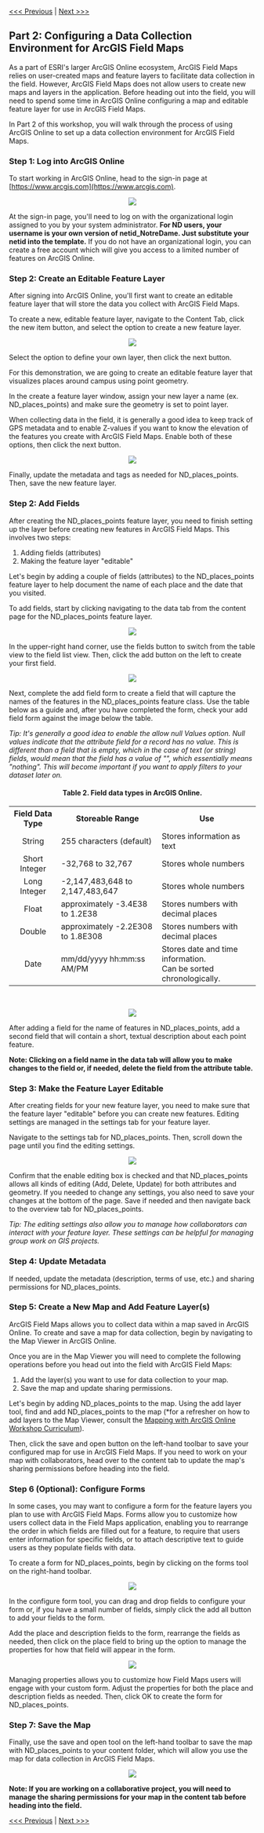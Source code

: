 [<<< Previous](https://github.com/jacobmswisher/ArcGIS-Field-Maps/blob/main/Sections/Part%201%20-%20ArcGIS%20Field%20Maps%20-%20An%20Overview.md) | [Next >>>](https://github.com/jacobmswisher/ArcGIS-Field-Maps/blob/main/Sections/Part%203%20-%20Configuring%20Your%20Collection%20Device.md)  

## Part 2: Configuring a Data Collection Environment for ArcGIS Field Maps

As a part of ESRI's larger ArcGIS Online ecosystem, ArcGIS Field Maps relies on user-created maps and feature layers to facilitate data collection in the field. However, ArcGIS Field Maps does not allow users to create new maps and layers in the application. Before heading out into the field, you will need to spend some time in ArcGIS Online configuring a map and editable feature layer for use in ArcGIS Field Maps.

In Part 2 of this workshop, you will walk through the process of using ArcGIS Online to set up a data collection environment for ArcGIS Field Maps.

### Step 1: Log into ArcGIS Online

To start working in ArcGIS Online, head to the sign-in page at [https://www.arcgis.com](https://www.arcgis.com).

<p align="center">
  <img src="https://github.com/jacobmswisher/images/blob/main/ArcGIS%20Field%20Maps/Figure%201.JPG">
</p>

At the sign-in page, you'll need to log on with the organizational login assigned to you by your system administrator. **For ND users, your username is your own version of netid_NotreDame. Just substitute your netid into the template.** If you do not have an organizational login, you can create a free account which will give you access to a limited number of features on ArcGIS Online.

### Step 2: Create an Editable Feature Layer

After signing into ArcGIS Online, you'll first want to create an editable feature layer that will store the data you collect with ArcGIS Field Maps.

To create a new, editable feature layer, navigate to the Content Tab, click the new item button, and select the option to create a new feature layer. 

<p align="center">
  <img src="https://github.com/jacobmswisher/images/blob/main/ArcGIS%20Field%20Maps/Figure%202.JPG">
</p>

Select the option to define your own layer, then click the next button.

For this demonstration, we are going to create an editable feature layer that visualizes places around campus using point geometry. 

In the create a feature layer window, assign your new layer a name (ex. ND_places_points) and make sure the geometry is set to point layer. 

When collecting data in the field, it is generally a good idea to keep track of GPS metadata and to enable Z-values if you want to know the elevation of the features you create with ArcGIS Field Maps. Enable both of these options, then click the next button.

<p align="center">
  <img src="https://github.com/jacobmswisher/images/blob/main/ArcGIS%20Field%20Maps/Figure%203.jpg">
</p>

Finally, update the metadata and tags as needed for ND_places_points. Then, save the new feature layer.

### Step 2: Add Fields

After creating the ND_places_points feature layer, you need to finish setting up the layer before creating new features in ArcGIS Field Maps. This involves two steps:
1. Adding fields (attributes)
2. Making the feature layer "editable"

Let's begin by adding a couple of fields (attributes) to the ND_places_points feature layer to help document the name of each place and the date that you visited.

To add fields, start by clicking navigating to the data tab from the content page for the ND_places_points feature layer.

<p align="center">
  <img src="https://github.com/jacobmswisher/images/blob/main/ArcGIS%20Field%20Maps/Figure%204.jpg">
</p>

In the upper-right hand corner, use the fields button to switch from the table view to the field list view. Then, click the add button on the left to create your first field.

<p align="center">
  <img src="https://github.com/jacobmswisher/images/blob/main/ArcGIS%20Field%20Maps/Figure%205.jpg">
</p>

Next, complete the add field form to create a field that will capture the names of the features in the ND_places_points feature class. Use the table below as a guide and, after you have completed the form, check your add field form against the image below the table.

*Tip: It's generally a good idea to enable the allow null Values option. Null values indicate that the attribute field for a record has no value. This is different than a field that is empty, which in the case of text (or string) fields, would mean that the field has a value of "", which essentially means "nothing". This will become important if you want to apply filters to your dataset later on.*

#### <p align="center">Table 2. Field data types in ArcGIS Online.</p>
<table align="center">
  <tr>
    <th>Field Data Type</th>
    <th>Storeable Range</th>
    <th>Use</th?
  </tr>
  <tr>
    <td align="center">String</td>
    <td>255 characters (default)</td>
    <td>Stores information as text</td>
  </tr>
  <tr>
    <td align="center">Short Integer</td>
    <td>-32,768 to 32,767</td>
    <td>Stores whole numbers</td>
  </tr>
  <tr>
    <td align="center">Long Integer</td>
    <td>-2,147,483,648 to 2,147,483,647</td>
    <td>Stores whole numbers</td>
  </tr>
  <tr>  
    <td align="center">Float</td>
    <td>approximately -3.4E38 to 1.2E38</td>
    <td>Stores numbers with decimal places</td>
  </tr>
  <tr>  
    <td align="center">Double</td>
    <td>approximately -2.2E308 to 1.8E308</td>
    <td>Stores numbers with decimal places</td>
  </tr>
  <tr>
    <td align="center">Date</td>
    <td>mm/dd/yyyy hh:mm:ss AM/PM</td>
    <td>Stores date and time information.<br>Can be sorted chronologically.</td>
  </tr>
</table>

<br>

<p align="center">
  <img src="https://github.com/jacobmswisher/images/blob/main/ArcGIS%20Field%20Maps/Figure%206.JPG">
</p>

After adding a field for the name of features in ND_places_points, add a second field that will contain a short, textual description about each point feature.

**Note: Clicking on a field name in the data tab will allow you to make changes to the field or, if needed, delete the field from the attribute table.**

### Step 3: Make the Feature Layer Editable

After creating fields for your new feature layer, you need to make sure that the feature layer "editable" before you can create new features. Editing settings are managed in the settings tab for your feature layer.

Navigate to the settings tab for ND_places_points. Then, scroll down the page until you find the editing settings.

<p align="center">
  <img src="https://github.com/jacobmswisher/images/blob/main/ArcGIS%20Field%20Maps/Figure%207.JPG">
</p>

Confirm that the enable editing box is checked and that ND_places_points allows all kinds of editing (Add, Delete, Update) for both attributes and geometry. If you needed to change any settings, you also need to save your changes at the bottom of the page. Save if needed and then navigate back to the overview tab for ND_places_points.

*Tip: The editing settings also allow you to manage how collaborators can interact with your feature layer. These settings can be helpful for managing group work on GIS projects.*

### Step 4: Update Metadata

If needed, update the metadata (description, terms of use, etc.) and sharing permissions for ND_places_points.

### Step 5: Create a New Map and Add Feature Layer(s)

ArcGIS Field Maps allows you to collect data within a map saved in ArcGIS Online. To create and save a map for data collection, begin by navigating to the Map Viewer in ArcGIS Online.

Once you are in the Map Viewer you will need to complete the following operations before you head out into the field with ArcGIS Field Maps:
1. Add the layer(s) you want to use for data collection to your map.
2. Save the map and update sharing permissions.

Let's begin by adding ND_places_points to the map. Using the add layer tool, find and add ND_places_points to the map (*for a refresher on how to add layers to the Map Viewer, consult the [Mapping with ArcGIS Online Workshop Curriculum](https://github.com/jacobmswisher/ArcGIS-Online/blob/main/Sections/Part%203%20-%20Gathering%20Spatial%20Data.md)).

Then, click the save and open button on the left-hand toolbar to save your configured map for use in ArcGIS Field Maps. If you need to work on your map with collaborators, head over to the content tab to update the map's sharing permissions before heading into the field.

### Step 6 (Optional): Configure Forms

In some cases, you may want to configure a form for the feature layers you plan to use with ArcGIS Field Maps. Forms allow you to customize how users collect data in the Field Maps application, enabling you to rearrange the order in which fields are filled out for a feature, to require that users enter information for specific fields, or to attach descriptive text to guide users as they populate fields with data.

To create a form for ND_places_points, begin by clicking on the forms tool on the right-hand toolbar.

<p align="center">
  <img src="https://github.com/jacobmswisher/images/blob/main/ArcGIS%20Field%20Maps/Figure%208.jpg">
</p>

In the configure form tool, you can drag and drop fields to configure your form or, if you have a small number of fields, simply click the add all button to add your fields to the form.

Add the place and description fields to the form, rearrange the fields as needed, then click on the place field to bring up the option to manage the properties for how that field will appear in the form.

<p align="center">
  <img src="https://github.com/jacobmswisher/images/blob/main/ArcGIS%20Field%20Maps/Figure%209.jpg">
</p>

Managing properties allows you to customize how Field Maps users will engage with your custom form. Adjust the properties for both the place and description fields as needed. Then, click OK to create the form for ND_places_points.

### Step 7: Save the Map

Finally, use the save and open tool on the left-hand toolbar to save the map with ND_places_points to your content folder, which will allow you use the map for data collection in ArcGIS Field Maps.

<p align="center">
  <img src="https://github.com/jacobmswisher/images/blob/main/ArcGIS%20Field%20Maps/Figure%2010.jpg">
</p>

**Note: If you are working on a collaborative project, you will need to manage the sharing permissions for your map in the content tab before heading into the field.**

[<<< Previous](https://github.com/jacobmswisher/ArcGIS-Field-Maps/blob/main/Sections/Part%201%20-%20ArcGIS%20Field%20Maps%20-%20An%20Overview.md) | [Next >>>](https://github.com/jacobmswisher/ArcGIS-Field-Maps/blob/main/Sections/Part%203%20-%20Configuring%20Your%20Collection%20Device.md)  
